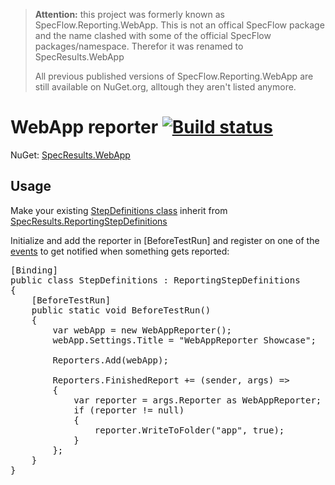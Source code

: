 > __Attention:__ this project was formerly known as SpecFlow.Reporting.WebApp.  This is
> not an offical SpecFlow package and the name clashed with some of the
> official SpecFlow packages/namespace. Therefor it was renamed to
> SpecResults.WebApp
>
> All previous published versions of SpecFlow.Reporting.WebApp are still available on
> NuGet.org, alltough they aren't listed anymore.

# WebApp reporter [![Build status](https://ci.appveyor.com/api/projects/status/929xe2ohucewlkkj/branch/master)](https://ci.appveyor.com/project/TimSchlechter/specflow-reporting-webapp)

NuGet: [SpecResults.WebApp](https://www.nuget.org/packages/SpecResults.WebApp/)

## Usage
Make your existing [StepDefinitions class](https://github.com/techtalk/SpecFlow/wiki/Step-Definitions) inherit from [SpecResults.ReportingStepDefinitions](https://github.com/specflowreporting/SpecResults/blob/master/SpecResults/ReportingStepDefinitions.cs)

Initialize and add the reporter in [BeforeTestRun] and register on one of the [events](https://github.com/specflowreporting/SpecResults/blob/master/SpecResults/Reporters.Events.cs) to get notified when something gets reported:

<pre>
[Binding]
public class StepDefinitions : ReportingStepDefinitions
{
	[BeforeTestRun]
	public static void BeforeTestRun()
	{
		var webApp = new WebAppReporter();
		webApp.Settings.Title = "WebAppReporter Showcase";
		
		Reporters.Add(webApp);

		Reporters.FinishedReport += (sender, args) =>
		{
			var reporter = args.Reporter as WebAppReporter;
			if (reporter != null)
			{
				reporter.WriteToFolder("app", true);
			}
		};
	}
}	
</pre>
